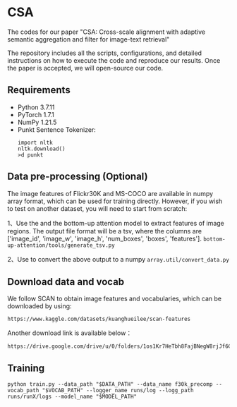 # CSA
The codes for our paper "CSA: Cross-scale alignment with adaptive semantic aggregation and filter for image-text retrieval"

The repository includes all the scripts, configurations, and detailed instructions on how to execute the code and reproduce our results. Once the paper is accepted, we will open-source our code.


## Requirements
- Python 3.7.11
- PyTorch 1.7.1
- NumPy 1.21.5
- Punkt Sentence Tokenizer:
   ```
   import nltk
   nltk.download()
   >d punkt
## Data pre-processing (Optional) 
   The image features of Flickr30K and MS-COCO are available in numpy array format, which can be used for training directly. However, if you wish to test on another dataset, you will need to start from scratch:

   
   1、Use the and the bottom-up attention model to extract features of image regions. The output file format will be a tsv, where the columns are ['image_id', 'image_w', 'image_h', 'num_boxes', 'boxes', 'features'].  `bottom-up-attention/tools/generate_tsv.py`

   
   2、Use to convert the above output to a numpy `array.util/convert_data.py`

   
## Download data and vocab
We follow SCAN to obtain image features and vocabularies, which can be downloaded by using:
```
https://www.kaggle.com/datasets/kuanghueilee/scan-features
```


Another download link is available below：
```
https://drive.google.com/drive/u/0/folders/1os1Kr7HeTbh8FajBNegW8rjJf6GIhFqC
```

## Training
```
python train.py --data_path "$DATA_PATH" --data_name f30k_precomp --vocab_path "$VOCAB_PATH" --logger_name runs/log --logg_path runs/runX/logs --model_name "$MODEL_PATH"
```
